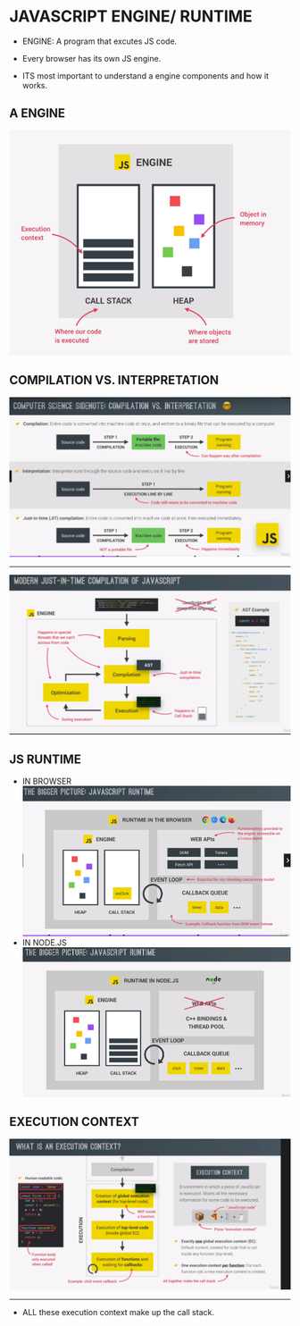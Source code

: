 # JAVASCRIPT ENGINE/ RUNTIME

- ENGINE: A program that excutes JS code.

- Every browser has its own JS engine.

- ITS most important to understand a engine components and how it works.

## A ENGINE

![CALL STACK AND HEAP](stackHeap.png)

## COMPILATION VS. INTERPRETATION

![justintime](JUSTINTIME.png)

---

![jusintime2](justintime2.png)

## JS RUNTIME

- IN BROWSER
  ![](RUNTIMEINBROWSER.png)
- IN NODE.JS
  ![](RUNTIMEINNODE.png)

## EXECUTION CONTEXT

![EXECUTIONCONTEXT](executionContext.png)

---

- ALL these execution context make up the call stack.
